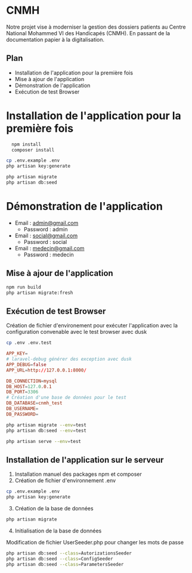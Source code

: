# CNMH

Notre projet vise à moderniser la gestion des dossiers patients au Centre National Mohammed VI des Handicapés (CNMH). En passant de la documentation papier à la digitalisation.

## Plan

- Installation de l'application pour la première fois
- Mise à ajour de l'application
- Démonstration de l'application 
- Exécution de test Browser

# Installation de l'application pour la première fois

```bash
  npm install
  composer install
```

```bash
cp .env.example .env
php artisan key:generate
```

```bash
php artisan migrate
php artisan db:seed
```

# Démonstration de l'application

- Email : admin@gmail.com
  - Password : admin
- Email : social@gmail.com
  - Password : social
- Email : medecin@gmail.com
  - Password : medecin

## Mise à ajour de l'application

```bash
npm run build
php artisan migrate:fresh
```

## Exécution de test Browser

Création de fichier d'environement pour exécuter l'application avec la configuration convenable avec le test browser avec dusk


```bash
cp .env .env.test

```

```conf
APP_KEY=
# laravel-debug générer des exception avec dusk
APP_DEBUG=false
APP_URL=http://127.0.0.1:8000/

DB_CONNECTION=mysql
DB_HOST=127.0.0.1
DB_PORT=3306
# Création d'une base de données pour le test
DB_DATABASE=cnmh_test
DB_USERNAME=
DB_PASSWORD=
```

```bash
php artisan migrate --env=test
php artisan db:seed --env=test
```

```bash
php artisan serve --env=test
```

## Installation de l'application sur le serveur

1. Installation manuel des packages npm et composer 
2. Création de fichier d'environnement .env

```bash
cp .env.example .env
php artisan key:generate
```

3. Création de la base de données 

```bash
php artisan migrate
```
4. Initialisation de la base de données 

<!-- TODO :  https://github.com/cnmh/app/issues/243 : Déploiement : Les mots de passe doit être privée -->
Modification de fichier UserSeeder.php pour changer les mots de passe

```bash
php artisan db:seed --class=AutorizationsSeeder
php artisan db:seed --class=ConfigSeeder
php artisan db:seed --class=ParametersSeeder
```



